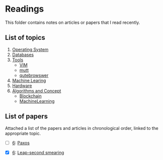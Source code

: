 # Readings
This folder contains notes on articles or papers that I read recently.

## List of topics 
1. [Operating System](operatingSystem)
2. [Databases](databases)
3. [Tools](tools)
	- [VIM](tools/vim)
	- [mutt](tools/mutt)
	- [qutebrowswer](tools/qutebrowser)
4. [Machine Learing](machineLearning)
5. [Hardware](hardware)
6. [Algorithms and Concept](algorithms)
	- [Blockchain](algorithms/blockchain)
	- [MachineLearning](algorithms/machineLearning)

## List of papers
Attached a list of the papers and articles in chronological order, linked to the appropriate topic.
- [ ] [6](algorithms): [Paxos](http://harry.me/blog/2014/12/27/neat-algorithms-paxos/)
- [x] [6](algorithms): [Leap-second smearing](https://googleblog.blogspot.de/2011/09/time-technology-and-leaping-seconds.html)



